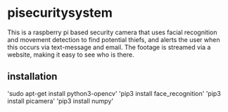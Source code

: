 # pisecuritysystem
This is a raspberry pi based security camera that uses facial recognition and movement detection to find potential thiefs, and alerts the user when this occurs via text-message and email. The footage is streamed via a website, making it easy to see who is there.

## installation
'sudo apt-get install python3-opencv'
'pip3 install face_recognition'
'pip3 install picamera'
'pip3 install numpy'